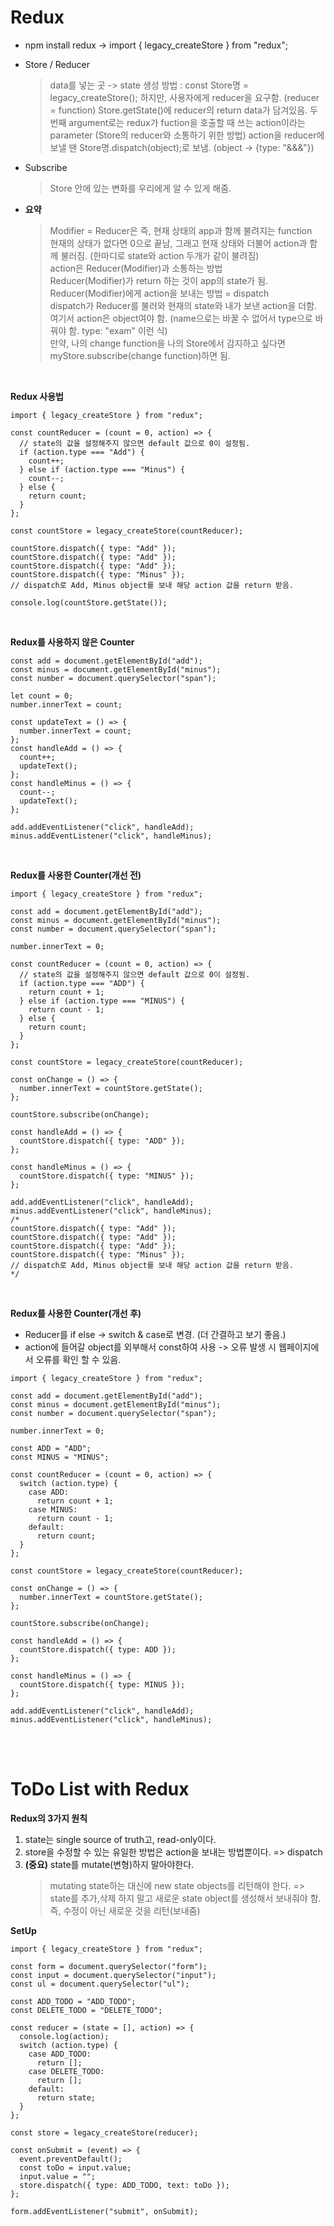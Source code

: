 # Redux

- npm install redux -> import { legacy_createStore } from "redux";
- Store / Reducer
  > data를 넣는 곳 -> state
  > 생성 방법 : const Store명 = legacy_createStore();
  > 하지만, 사용자에게 reducer을 요구함. (reducer = function)
  > Store.getState()에 reducer의 return data가 담겨있음.
  > 두번째 argument로는 redux가 fuction을 호출할 때 쓰는 action이라는 parameter (Store의 reducer와 소통하기 위한 방법)
  > action을 reducer에 보낼 땐 Store명.dispatch(object);로 보냄. (object -> {type: "&&&"})
- Subscribe

  > Store 안에 있는 변화를 우리에게 알 수 있게 해줌.

- **요약**
  > Modifier = Reducer은 즉, 현재 상태의 app과 함께 불려지는 function  
  > 현재의 상태가 없다면 0으로 끝남, 그래고 현재 상태와 더불어 action과 함께 불러짐. (한마디로 state와 action 두개가 같이 불려짐)  
  > action은 Reducer(Modifier)과 소통하는 방법  
  > Reducer(Modifier)가 return 하는 것이 app의 state가 됨.  
  > Reducer(Modifier)에게 action을 보내는 방법 = dispatch  
  > dispatch가 Reducer를 불러와 현재의 state와 내가 보낸 action을 더함.
  > 여기서 action은 object여야 함. (name으로는 바꿀 수 없어서 type으로 바꿔야 함. type: "exam" 이런 식)  
  > 만약, 나의 change function을 나의 Store에서 감지하고 싶다면 myStore.subscribe(change function)하면 됨.

<br>

**Redux 사용법**

```
import { legacy_createStore } from "redux";

const countReducer = (count = 0, action) => {
  // state의 값을 설정해주지 않으면 default 값으로 0이 설정됨.
  if (action.type === "Add") {
    count++;
  } else if (action.type === "Minus") {
    count--;
  } else {
    return count;
  }
};

const countStore = legacy_createStore(countReducer);

countStore.dispatch({ type: "Add" });
countStore.dispatch({ type: "Add" });
countStore.dispatch({ type: "Add" });
countStore.dispatch({ type: "Minus" });
// dispatch로 Add, Minus object를 보내 해당 action 값을 return 받음.

console.log(countStore.getState());
```

<br>

**Redux를 사용하지 않은 Counter**

```
const add = document.getElementById("add");
const minus = document.getElementById("minus");
const number = document.querySelector("span");

let count = 0;
number.innerText = count;

const updateText = () => {
  number.innerText = count;
};
const handleAdd = () => {
  count++;
  updateText();
};
const handleMinus = () => {
  count--;
  updateText();
};

add.addEventListener("click", handleAdd);
minus.addEventListener("click", handleMinus);
```

<br>

**Redux를 사용한 Counter(개선 전)**

```
import { legacy_createStore } from "redux";

const add = document.getElementById("add");
const minus = document.getElementById("minus");
const number = document.querySelector("span");

number.innerText = 0;

const countReducer = (count = 0, action) => {
  // state의 값을 설정해주지 않으면 default 값으로 0이 설정됨.
  if (action.type === "ADD") {
    return count + 1;
  } else if (action.type === "MINUS") {
    return count - 1;
  } else {
    return count;
  }
};

const countStore = legacy_createStore(countReducer);

const onChange = () => {
  number.innerText = countStore.getState();
};

countStore.subscribe(onChange);

const handleAdd = () => {
  countStore.dispatch({ type: "ADD" });
};

const handleMinus = () => {
  countStore.dispatch({ type: "MINUS" });
};

add.addEventListener("click", handleAdd);
minus.addEventListener("click", handleMinus);
/*
countStore.dispatch({ type: "Add" });
countStore.dispatch({ type: "Add" });
countStore.dispatch({ type: "Add" });
countStore.dispatch({ type: "Minus" });
// dispatch로 Add, Minus object를 보내 해당 action 값을 return 받음.
*/
```

<br>

**Redux를 사용한 Counter(개선 후)**

- Reducer를 if else -> switch & case로 변경. (더 간결하고 보기 좋음.)
- action에 들어갈 object를 외부해서 const하여 사용 -> 오류 발생 시 웹페이지에서 오류를 확인 할 수 있음.

```
import { legacy_createStore } from "redux";

const add = document.getElementById("add");
const minus = document.getElementById("minus");
const number = document.querySelector("span");

number.innerText = 0;

const ADD = "ADD";
const MINUS = "MINUS";

const countReducer = (count = 0, action) => {
  switch (action.type) {
    case ADD:
      return count + 1;
    case MINUS:
      return count - 1;
    default:
      return count;
  }
};

const countStore = legacy_createStore(countReducer);

const onChange = () => {
  number.innerText = countStore.getState();
};

countStore.subscribe(onChange);

const handleAdd = () => {
  countStore.dispatch({ type: ADD });
};

const handleMinus = () => {
  countStore.dispatch({ type: MINUS });
};

add.addEventListener("click", handleAdd);
minus.addEventListener("click", handleMinus);
```

<br>
<br>

# ToDo List with Redux

**Redux의 3가지 원칙**

1. state는 single source of truth고, read-only이다.
2. store을 수정할 수 있는 유일한 방법은 action을 보내는 방법뿐이다. => dispatch
3. **(중요)** state를 mutate(변형)하지 말아야한다.
   > mutating state하는 대신에 new state objects를 리턴해야 한다. => state를 추가,삭제 하지 말고 새로운 state object를 생성해서 보내줘야 함. 즉, 수정이 아닌 새로운 것을 리턴(보내줌)

**SetUp**

```
import { legacy_createStore } from "redux";

const form = document.querySelector("form");
const input = document.querySelector("input");
const ul = document.querySelector("ul");

const ADD_TODO = "ADD_TODO";
const DELETE_TODO = "DELETE_TODO";

const reducer = (state = [], action) => {
  console.log(action);
  switch (action.type) {
    case ADD_TODO:
      return [];
    case DELETE_TODO:
      return [];
    default:
      return state;
  }
};

const store = legacy_createStore(reducer);

const onSubmit = (event) => {
  event.preventDefault();
  const toDo = input.value;
  input.value = "";
  store.dispatch({ type: ADD_TODO, text: toDo });
};

form.addEventListener("submit", onSubmit);

```
